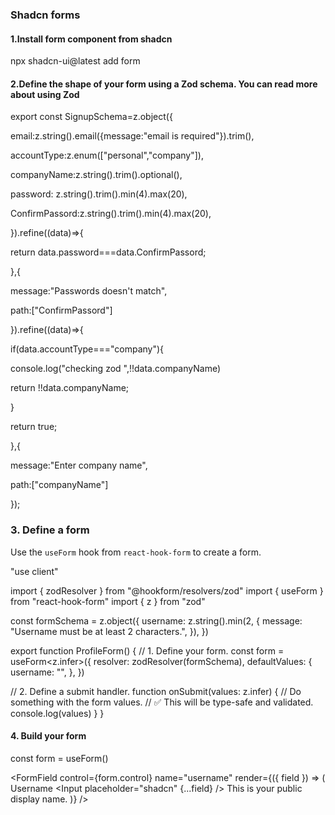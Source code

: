 ### Shadcn forms
#### 1.Install form component from shadcn
npx shadcn-ui@latest add form

#### 2.Define the shape of your form using a Zod schema. You can read more about using Zod
   

export  const SignupSchema=z.object({

email:z.string().email({message:"email is required"}).trim(),

accountType:z.enum(["personal","company"]),

companyName:z.string().trim().optional(),

password: z.string().trim().min(4).max(20),

ConfirmPassord:z.string().trim().min(4).max(20),

  

}).refine((data)=>{

return data.password===data.ConfirmPassord;

},{

message:"Passwords doesn't match",

path:["ConfirmPassord"]

}).refine((data)=>{

if(data.accountType==="company"){

console.log("checking zod ",!!data.companyName)

return !!data.companyName;

}

return  true;

},{

message:"Enter company name",

path:["companyName"]

});

### 3. Define a form

Use the  `useForm`  hook from  `react-hook-form`  to create a form.
    
"use client"

import { zodResolver } from "@hookform/resolvers/zod"
import { useForm } from "react-hook-form"
import { z } from "zod"

const formSchema = z.object({
  username: z.string().min(2, {
    message: "Username must be at least 2 characters.",
  }),
})

export function ProfileForm() {
  // 1. Define your form.
  const form = useForm<z.infer<typeof formSchema>>({
    resolver: zodResolver(formSchema),
    defaultValues: {
      username: "",
    },
  })

  // 2. Define a submit handler.
  function onSubmit(values: z.infer<typeof formSchema>) {
    // Do something with the form values.
    // ✅ This will be type-safe and validated.
    console.log(values)
  }
}

#### 4. Build your form
const form = useForm()

<FormField
  control={form.control}
  name="username"
  render={({ field }) => (
    <FormItem>
      <FormLabel>Username</FormLabel>
      <FormControl>
        <Input placeholder="shadcn" {...field} />
      </FormControl>
      <FormDescription>This is your public display name.</FormDescription>
      <FormMessage />
    </FormItem>
  )}
/>





